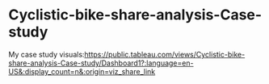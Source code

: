 # Cyclistic-bike-share-analysis-Case-study
My case study visuals:https://public.tableau.com/views/Cyclistic-bike-share-analysis-Case-study/Dashboard1?:language=en-US&:display_count=n&:origin=viz_share_link
